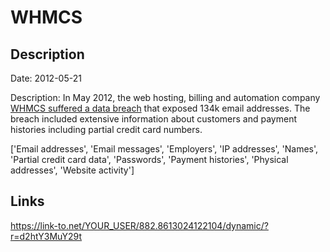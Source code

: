 # WHMCS

## Description

Date: 2012-05-21

Description:
In May 2012, the web hosting, billing and automation company <a href="http://news.softpedia.com/news/UGNazi-Leaks-1-7-GB-of-Data-from-WHMCS-Servers-270914.shtml" target="_blank" rel="noopener">WHMCS suffered a data breach</a> that exposed 134k email addresses. The breach included extensive information about customers and payment histories including partial credit card numbers.


['Email addresses', 'Email messages', 'Employers', 'IP addresses', 'Names', 'Partial credit card data', 'Passwords', 'Payment histories', 'Physical addresses', 'Website activity']

## Links

https://link-to.net/YOUR_USER/882.8613024122104/dynamic/?r=d2htY3MuY29t